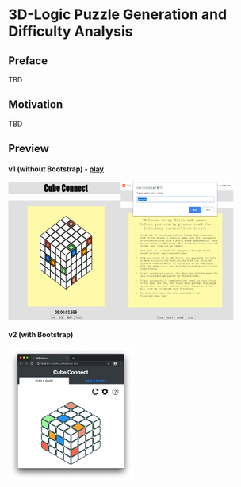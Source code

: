 # 3D-Logic Puzzle Generation and Difficulty Analysis
## Preface
TBD
## Motivation
TBD
## Preview
<h4>v1 (without Bootstrap) - <a href="https://people.cs.nctu.edu.tw/~hcchang0701/myCubeGame.html">play</a></h4>
<div style="display:flex;">
  <img src="pic_2.png" style="margin:10 auto; flex-grow:0;" width="45%" />
  <img src="pic_1.png" style="margin:10 auto; flex-grow:0;" width="45%" /> 
</div>
<h4>v2 (with Bootstrap)</h4>
<img src="pic_3.png" style="margin: 10 auto;" width="50%" />
